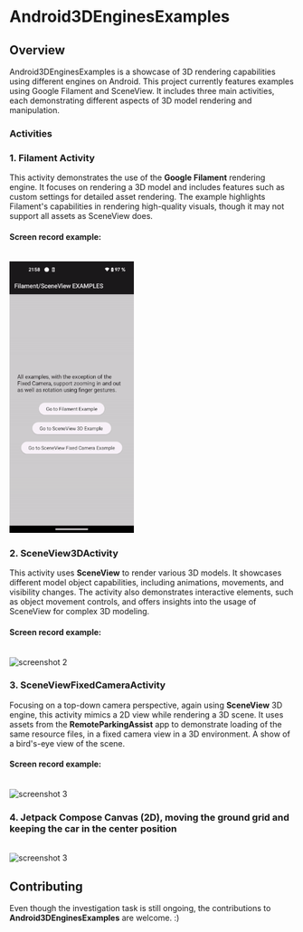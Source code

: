 # Android3DEnginesExamples

## Overview
Android3DEnginesExamples is a showcase of 3D rendering capabilities using different engines on Android. This project currently features examples using Google Filament and SceneView. It includes three main activities, each demonstrating different aspects of 3D model rendering and manipulation.

### Activities
### 1. Filament Activity
This activity demonstrates the use of the **Google Filament** rendering engine. It focuses on rendering a 3D model and includes features such as custom settings for detailed asset rendering. The example highlights Filament's capabilities in rendering high-quality visuals, though it may not support all assets as SceneView does.
#### Screen record example:
 <br/>
  <img src="screenshots/screencapture_filament.gif" alt=" screenshot 1" width="220"> 
 <br/>
 
### 2. SceneView3DActivity

This activity uses **SceneView** to render various 3D models. It showcases different model object capabilities, including animations, movements, and visibility changes. The activity also demonstrates interactive elements, such as object movement controls, and offers insights into the usage of SceneView for complex 3D modeling.
#### Screen record example:
 <br/>
 <img src="screenshots/screencapture_sceneview3d.gif" alt=" screenshot 2" width="220"> 
  <br/>
  
### 3. SceneViewFixedCameraActivity
Focusing on a top-down camera perspective, again using **SceneView** 3D engine, this activity mimics a 2D view while rendering a 3D scene. It uses assets from the **RemoteParkingAssist** app to demonstrate loading of the same resource files, in a fixed camera view in a 3D environment. A show of a bird's-eye view of the scene.
#### Screen record example:
 <br/>
<img src="screenshots/screencapture_sceneviewfixcamera.gif" alt=" screenshot 3" width="220"> 
 <br/>
 

 ### 4. Jetpack Compose Canvas (2D), moving the ground grid and keeping the car in the center position
  <br/>
<img src="screenshots/canvas2d.gif" alt=" screenshot 3" width="220"> 
 <br/>

## Contributing
Even though the investigation task is still ongoing, the contributions to **Android3DEnginesExamples** are welcome. :) 
